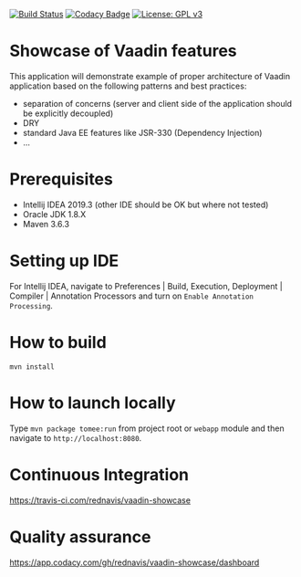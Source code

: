 [![Build Status](https://travis-ci.com/rednavis/vaadin-showcase.svg?branch=master)](https://travis-ci.com/rednavis/vaadin-showcase)
[![Codacy Badge](https://api.codacy.com/project/badge/Grade/21e248caf9cf4192ae618eada63469c6)](https://www.codacy.com/gh/rednavis/vaadin-showcase?utm_source=github.com&amp;utm_medium=referral&amp;utm_content=rednavis/vaadin-showcase&amp;utm_campaign=Badge_Grade)
[![License: GPL v3](https://img.shields.io/badge/License-GPLv3-blue.svg)](https://www.gnu.org/licenses/gpl-3.0)


# Showcase of Vaadin features

This application will demonstrate example of proper architecture of Vaadin application based on the following patterns and best practices:
- separation of concerns (server and client side of the application should be explicitly decoupled)
- DRY
- standard Java EE features like JSR-330 (Dependency Injection)
- ...

# Prerequisites
- Intellij IDEA 2019.3 (other IDE should be OK but where not tested)
- Oracle JDK 1.8.X
- Maven 3.6.3

# Setting up IDE
For Intellij IDEA, navigate to Preferences | Build, Execution, Deployment | Compiler | Annotation Processors and turn on `Enable Annotation Processing`.

# How to build 
`mvn install`

# How to launch locally
Type `mvn package tomee:run` from project root or `webapp` module and then navigate to `http://localhost:8080`.

# Continuous Integration
https://travis-ci.com/rednavis/vaadin-showcase

# Quality assurance
https://app.codacy.com/gh/rednavis/vaadin-showcase/dashboard

